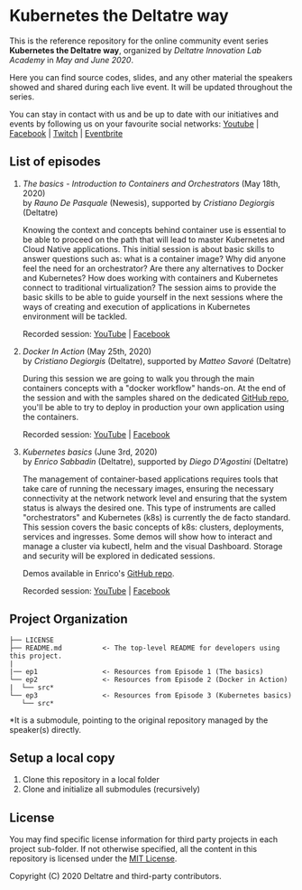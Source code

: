 # Kubernetes the Deltatre way

This is the reference repository for the online community event series **Kubernetes the Deltatre way**, organized by *Deltatre Innovation Lab Academy* in *May and June 2020*.

Here you can find source codes, slides, and any other material the speakers showed and shared during each live event. It will be updated throughout the series.

You can stay in contact with us and be up to date with our initiatives and events by following us on your favourite social networks: 
[Youtube](https://www.youtube.com/channel/UCVuzquhKvLgLWHE1MGyXXtw?view_as=subscriber) | [Facebook](https://www.facebook.com/pg/Deltatre-Innovation-Lab-108960177483382/) |  [Twitch](https://www.twitch.tv/dila_social) | [Eventbrite](https://www.eventbrite.it/o/deltatre-innovation-lab-28573599825)

## List of episodes

1. *The basics - Introduction to Containers and Orchestrators* (May 18th, 2020)  
    by *Rauno De Pasquale* (Newesis), supported by *Cristiano Degiorgis* (Deltatre)

    Knowing the context and concepts behind container use is essential to be able to proceed on the path that will lead to master Kubernetes and Cloud Native applications. This initial session is about basic skills to answer questions such as: what is a container image? Why did anyone feel the need for an orchestrator? Are there any alternatives to Docker and Kubernetes? How does working with containers and Kubernetes connect to traditional virtualization? The session aims to provide the basic skills to be able to guide yourself in the next sessions where the ways of creating and execution of applications in Kubernetes environment will be tackled.

    Recorded session: [YouTube](https://www.youtube.com/watch?v=42QRgaOemqM) | [Facebook](https://www.facebook.com/108960177483382/videos/541441690093508/)

2. *Docker In Action* (May 25th, 2020)  
    by *Cristiano Degiorgis* (Deltatre), supported by *Matteo Savoré* (Deltatre)

    During this session we are going to walk you through the main containers concepts with a "docker workflow" hands-on. At the end of the session and with the samples shared on the dedicated [GitHub repo](https://github.com/crixo/docker-TTG), you'll be able to try to deploy in production your own application using the containers.

    Recorded session: [YouTube](https://www.youtube.com/watch?v=b9Qk2LMXs_Y) | [Facebook](https://www.facebook.com/108960177483382/videos/265351014815975/)

3. *Kubernetes basics* (June 3rd, 2020)  
    by *Enrico Sabbadin* (Deltatre), supported by *Diego D'Agostini* (Deltatre)

    The management of container-based applications requires tools that take care of running the necessary images, ensuring the necessary connectivity at the network network level and ensuring that the system status is always the desired one. This type of instruments are called "orchestrators" and Kubernetes (k8s) is currently the de facto standard. This session covers the basic concepts of k8s: clusters, deployments, services and ingresses. Some demos will show how to interact and manage a cluster via kubectl, helm and the visual Dashboard. Storage and security will be explored in dedicated sessions.

    Demos available in Enrico's [GitHub repo](https://github.com/sabbadino/deltatre-community-meetups-session-3).

    Recorded session: [YouTube](https://youtu.be/zjuy6wLXsFY) | [Facebook](https://www.facebook.com/108960177483382/videos/747008249375581/)

## Project Organization

    ├── LICENSE
    ├── README.md          <- The top-level README for developers using this project.
    |
    |── ep1                <- Resources from Episode 1 (The basics)
    └── ep2                <- Resources from Episode 2 (Docker in Action)
    |  └── src*
    └── ep3                <- Resources from Episode 3 (Kubernetes basics)
       └── src*

*It is a submodule, pointing to the original repository managed by the speaker(s) directly.

## Setup a local copy

1. Clone this repository in a local folder
2. Clone and initialize all submodules (recursively)

## License

You may find specific license information for third party projects in each project sub-folder. If not otherwise specified, all the content in this repository is licensed under the [MIT License](./LICENSE).

Copyright (C) 2020 Deltatre and third-party contributors.
